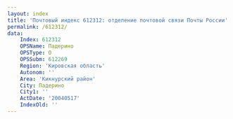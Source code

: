 ```yaml
---
layout: index
title: 'Почтовый индекс 612312: отделение почтовой связи Почты России'
permalink: /612312/
data:
    Index: 612312
    OPSName: Падерино
    OPSType: О
    OPSSubm: 612269
    Region: 'Кировская область'
    Autonom: ''
    Area: 'Кикнурский район'
    City: Падерино
    City1: ''
    ActDate: '20040517'
    IndexOld: ''
---
```

